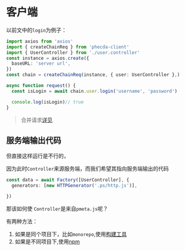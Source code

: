 # 客户端

以前文中的`login`为例子：
```ts
import axios from 'axios'
import { createChainReq } from 'phecda-client'
import { UserController } from './user.controller'
const instance = axios.create({
  baseURL: 'server url',
})
const chain = createChainReq(instance, { user: UserController },)

async function request() {
  const isLogin = await chain.user.login('username', 'password')

  console.log(isLogin)// true
}
```

> 合并请求[详见](./routes.md)



## 服务端输出代码

但直接这样运行是不行的，

因为此时`Controller`来源服务端，而我们希望其指向服务端输出的代码

```ts
const data = await Factory([UserController], {
  generators: [new HTTPGenerator('.ps/http.js')],

})
```

那该如何使 `Controller`是来自`pmeta.js`呢？

有两种方法：
1. 如果是同个项目下，比如`monorepo`,使用[构建工具](./bundler.md)
2. 如果是不同项目下,使用[npm](./npm.md)
